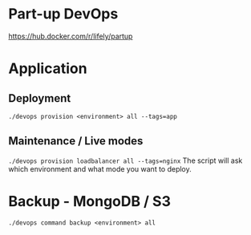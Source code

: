 Part-up DevOps
=================

https://hub.docker.com/r/lifely/partup

# Application

## Deployment
`./devops provision <environment> all --tags=app`

## Maintenance / Live modes
`./devops provision loadbalancer all --tags=nginx`
The script will ask which environment and what mode you want to deploy.

# Backup - MongoDB / S3
`./devops command backup <environment> all`
